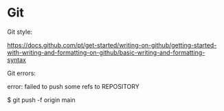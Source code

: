 # Git

Git style:

https://docs.github.com/pt/get-started/writing-on-github/getting-started-with-writing-and-formatting-on-github/basic-writing-and-formatting-syntax

Git errors:

error: failed to push some refs to REPOSITORY

$ git push -f origin main

